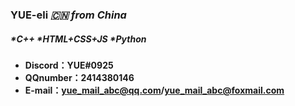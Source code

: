 ### YUE-eli  ***🇨🇳 from China***

##### *C++ *HTML+CSS+JS *Python

- **Discord：YUE#0925**
- **QQnumber：2414380146**
- **E-mail：yue_mail_abc@qq.com/yue_mail_abc@foxmail.com**
<!---
YUE-eli/YUE-eli is a ✨ special ✨ repository because its `README.md` (this file) appears on your GitHub profile.
You can click the Preview link to take a look at your changes.
--->
